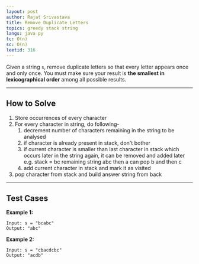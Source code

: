 ```yaml
---
layout: post
author: Rajat Srivastava
title: Remove Duplicate Letters
topics: greedy stack string
langs: java py
tc: O(n)
sc: O(n)
leetid: 316
---
```


Given a string `s`, remove duplicate letters so that every letter appears once and only once. 
You must make sure your result is **the smallest in lexicographical order** among all possible results.

---
## How to Solve

1. Store occurrences of every character
2. For every character in string, do following-
   1. decrement number of characters remaining in the string to be analysed
   2. if character is already present in stack, don't bother
   3. if current character is smaller than last character in stack which occurs later in the string again, 
      it can be removed and  added later e.g. stack = bc remaining string abc then a can pop b and then c
   4. add current character in stack and mark it as visited
3. pop character from stack and build answer string from back

---

## Test Cases

**Example 1:** 
```
Input: s = "bcabc"
Output: "abc"
```

**Example 2:** 
```
Input: s = "cbacdcbc"
Output: "acdb"
```